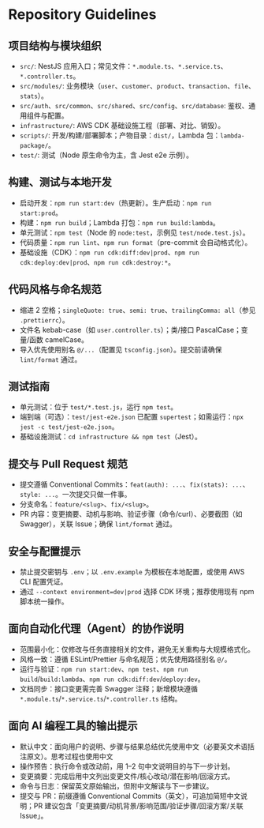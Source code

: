 # Repository Guidelines

## 项目结构与模块组织
- `src/`: NestJS 应用入口；常见文件：`*.module.ts`、`*.service.ts`、`*.controller.ts`。
- `src/modules/`: 业务模块（`user`、`customer`、`product`、`transaction`、`file`、`stats`）。
- `src/auth`、`src/common`、`src/shared`、`src/config`、`src/database`: 鉴权、通用组件与配置。
- `infrastructure/`: AWS CDK 基础设施工程（部署、对比、销毁）。
- `scripts/`: 开发/构建/部署脚本；产物目录：`dist/`，Lambda 包：`lambda-package/`。
- `test/`: 测试（Node 原生命令为主，含 Jest e2e 示例）。

## 构建、测试与本地开发
- 启动开发：`npm run start:dev`（热更新）。生产启动：`npm run start:prod`。
- 构建：`npm run build`；Lambda 打包：`npm run build:lambda`。
- 单元测试：`npm test`（Node 的 `node:test`，示例见 `test/node.test.js`）。
- 代码质量：`npm run lint`、`npm run format`（pre-commit 会自动格式化）。
- 基础设施（CDK）：`npm run cdk:diff:dev|prod`、`npm run cdk:deploy:dev|prod`、`npm run cdk:destroy:*`。

## 代码风格与命名规范
- 缩进 2 空格；`singleQuote: true`、`semi: true`、`trailingComma: all`（参见 `.prettierrc`）。
- 文件名 kebab-case（如 `user.controller.ts`）；类/接口 PascalCase；变量/函数 camelCase。
- 导入优先使用别名 `@/...`（配置见 `tsconfig.json`）。提交前请确保 `lint/format` 通过。

## 测试指南
- 单元测试：位于 `test/*.test.js`，运行 `npm test`。
- 端到端（可选）：`test/jest-e2e.json` 已配置 `supertest`；如需运行：`npx jest -c test/jest-e2e.json`。
- 基础设施测试：`cd infrastructure && npm test`（Jest）。

## 提交与 Pull Request 规范
- 提交遵循 Conventional Commits：`feat(auth): ...`、`fix(stats): ...`、`style: ...`。一次提交只做一件事。
- 分支命名：`feature/<slug>`、`fix/<slug>`。
- PR 内容：变更摘要、动机与影响、验证步骤（命令/curl）、必要截图（如 Swagger），关联 Issue；确保 `lint/format` 通过。

## 安全与配置提示
- 禁止提交密钥与 `.env`；以 `.env.example` 为模板在本地配置，或使用 AWS CLI 配置凭证。
- 通过 `--context environment=dev|prod` 选择 CDK 环境；推荐使用现有 npm 脚本统一操作。

## 面向自动化代理（Agent）的协作说明
- 范围最小化：仅修改与任务直接相关的文件，避免无关重构与大规模格式化。
- 风格一致：遵循 ESLint/Prettier 与命名规范；优先使用路径别名 `@/`。
- 运行与验证：`npm run start:dev`、`npm test`、`npm run build`/`build:lambda`、`npm run cdk:diff:dev`/`deploy:dev`。
- 文档同步：接口变更需完善 Swagger 注释；新增模块遵循 `*.module.ts`/`*.service.ts`/`*.controller.ts` 结构。

## 面向 AI 编程工具的输出提示
- 默认中文：面向用户的说明、步骤与结果总结优先使用中文（必要英文术语括注原文）。思考过程也使用中文
- 操作预告：执行命令或改动前，用 1–2 句中文说明目的与下一步计划。
- 变更摘要：完成后用中文列出变更文件/核心改动/潜在影响/回滚方式。
- 命令与日志：保留英文原始输出，但附中文解读与下一步建议。
- 提交与 PR：前缀遵循 Conventional Commits（英文），可追加简短中文说明；PR 建议包含「变更摘要/动机背景/影响范围/验证步骤/回滚方案/关联 Issue」。
